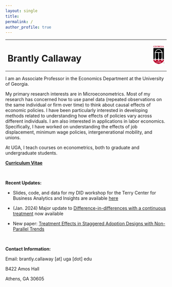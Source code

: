 ```yaml
---
layout: single
title: 
permalink: /
author_profile: true
---
```


<table style="width: 100%;">
  <tr>
	<td style="width: 90%; border-bottom:0px;"><h1>Brantly Callaway</h1></td>
	<td style="width: 10%; border-bottom:0px;"><img src="assets/images/uga-logo.png"/></td>
  </tr>
</table>

I am an Associate Professor in the Economics Department at the University of Georgia.

My primary research interests are in Microeconometrics.  Most of my research has concerned how to use panel data (repeated observations on the same individual or firm over time) to think about causal effects of economic policies.  I have been particularly interested in developing methods related to understanding how effects of policies vary across different individuals.  I am also interested in applications in labor economics.  Specifically, I have worked on understanding the effects of job displacement, minimum wage policies, intergenerational mobility, and unions.  

At UGA, I teach courses on econometrics, both to graduate and undergraduate students.

**<a href="files/Callaway-CV.pdf">Curriculum Vitae</a>**

<br>

**Recent Updates:**

* Slides, code, and data for my DID workshop for the Terry Center for Business Analytics and Insights are available [here](https://bcallaway11.github.io/uga-cbai-workshop/)

* (Jan. 2024) Major update to [Difference-in-differences with a continuous treatment](https://arxiv.org/abs/2107.02637) now available

* New paper: [Treatment Effects in Staggered Adoption Designs with Non-Parallel Trends](https://arxiv.org/abs/2308.02899)



<br>

**Contact Information:**

Email: brantly.callaway [at] uga [dot] edu

B422 Amos Hall

Athens, GA 30605

